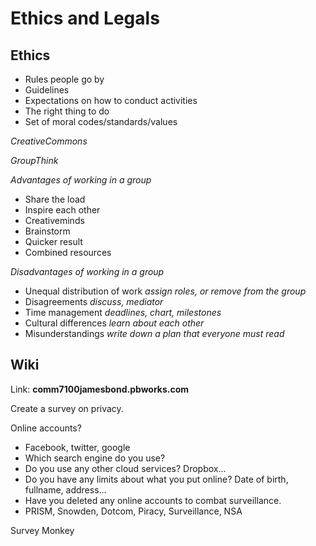 # Ethics and Legals

## Ethics

- Rules people go by
- Guidelines
- Expectations on how to conduct activities
- The right thing to do
- Set of moral codes/standards/values

_CreativeCommons_

_GroupThink_

_Advantages of working in a group_

- Share the load
- Inspire each other
- Creativeminds
- Brainstorm
- Quicker result
- Combined resources

_Disadvantages of working in a group_

- Unequal distribution of work _assign roles, or remove from the group_
- Disagreements _discuss, mediator_
- Time management _deadlines, chart, milestones_
- Cultural differences _learn about each other_
- Misunderstandings _write down a plan that everyone must read_

## Wiki

Link: __comm7100jamesbond.pbworks.com__

Create a survey on privacy.

Online accounts?

- Facebook, twitter, google
- Which search engine do you use?
- Do you use any other cloud services? Dropbox...
- Do you have any limits about what you put online? Date of birth,
  fullname, address...
- Have you deleted any online accounts to combat surveillance.
- PRISM, Snowden, Dotcom, Piracy, Surveillance, NSA

Survey Monkey
